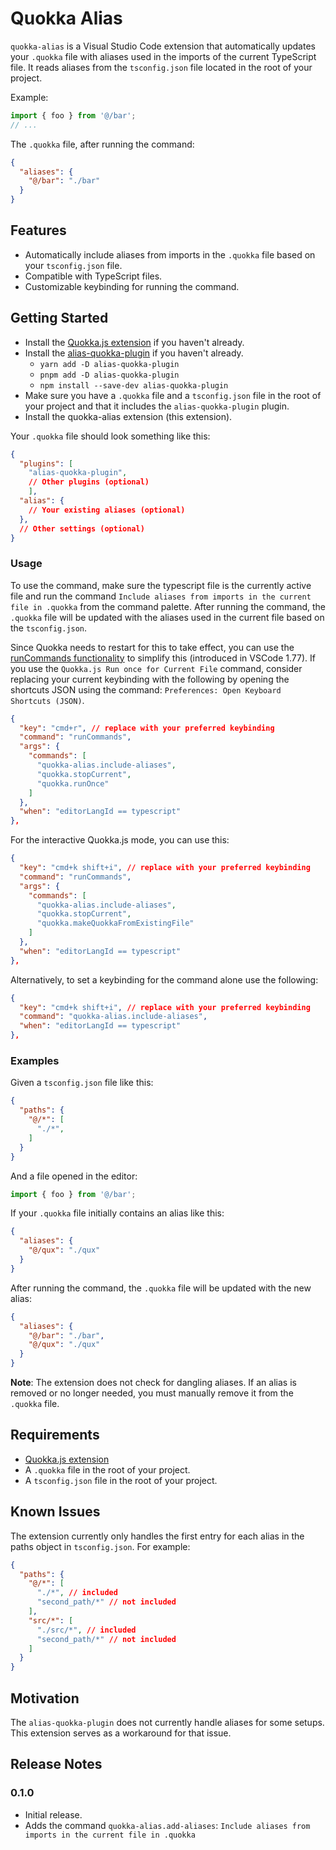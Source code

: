 # Quokka Alias

`quokka-alias` is a Visual Studio Code extension that automatically updates your `.quokka` file with aliases used in the imports of the current TypeScript file. It reads aliases from the `tsconfig.json` file located in the root of your project.

Example:

```ts
import { foo } from '@/bar';
// ...
```

The `.quokka` file, after running the command:

```json
{
  "aliases": {
    "@/bar": "./bar"
  }
}
```

## Features

- Automatically include aliases from imports in the `.quokka` file based on your `tsconfig.json` file.
- Compatible with TypeScript files.
- Customizable keybinding for running the command.

## Getting Started

- Install the [Quokka.js extension](https://marketplace.visualstudio.com/items?itemName=WallabyJs.quokka-vscode) if you haven't already.
- Install the [alias-quokka-plugin](https://github.com/Gozala/alias-quokka-plugin) if you haven't already.
  - `yarn add -D alias-quokka-plugin`
  - `pnpm add -D alias-quokka-plugin`
  - `npm install --save-dev alias-quokka-plugin`
- Make sure you have a `.quokka` file and a `tsconfig.json` file in the root of your project and that it includes the `alias-quokka-plugin` plugin.
- Install the quokka-alias extension (this extension).

Your `.quokka` file should look something like this:

```json
{
  "plugins": [
    "alias-quokka-plugin",
    // Other plugins (optional)
    ],
  "alias": {
    // Your existing aliases (optional)
  },
  // Other settings (optional)
}
```

### Usage

To use the command, make sure the typescript file is the currently active file and run the command `Include aliases from imports in the current file in .quokka` from the command palette. After running the command, the `.quokka` file will be updated with the aliases used in the current file based on the `tsconfig.json`.

Since Quokka needs to restart for this to take effect, you can use the [runCommands functionality](https://code.visualstudio.com/docs/getstarted/keybindings#_running-multiple-commands) to simplify this (introduced in VSCode 1.77). If you use the `Quokka.js Run once for Current File` command, consider replacing your current keybinding with the following by opening the shortcuts JSON using the command: `Preferences: Open Keyboard Shortcuts (JSON)`.

```json
{
  "key": "cmd+r", // replace with your preferred keybinding
  "command": "runCommands",
  "args": {
    "commands": [
      "quokka-alias.include-aliases",
      "quokka.stopCurrent",
      "quokka.runOnce"
    ]
  },
  "when": "editorLangId == typescript"
},
```

For the interactive Quokka.js mode, you can use this:

```json
{
  "key": "cmd+k shift+i", // replace with your preferred keybinding
  "command": "runCommands",
  "args": {
    "commands": [
      "quokka-alias.include-aliases",
      "quokka.stopCurrent",
      "quokka.makeQuokkaFromExistingFile"
    ]
  },
  "when": "editorLangId == typescript"
},
```

Alternatively, to set a keybinding for the command alone use the following:

```json
{
  "key": "cmd+k shift+i", // replace with your preferred keybinding
  "command": "quokka-alias.include-aliases",
  "when": "editorLangId == typescript"
},
```

### Examples

Given a `tsconfig.json` file like this:

```json
{
  "paths": {
    "@/*": [
      "./*",
    ]
  }
}
```

And a file opened in the editor:

```ts
import { foo } from '@/bar';
```

If your `.quokka` file initially contains an alias like this:

```json
{
  "aliases": {
    "@/qux": "./qux"
  }
}
```

After running the command, the `.quokka` file will be updated with the new alias:

```json
{
  "aliases": {
    "@/bar": "./bar",
    "@/qux": "./qux"
  }
}
```

__Note__: The extension does not check for dangling aliases. If an alias is removed or no longer needed, you must manually remove it from the `.quokka` file.

## Requirements

- [Quokka.js extension](https://marketplace.visualstudio.com/items?itemName=WallabyJs.quokka-vscode)
- A `.quokka` file in the root of your project.
- A `tsconfig.json` file in the root of your project.

## Known Issues

The extension currently only handles the first entry for each alias in the paths object in `tsconfig.json`. For example:

```json
{
  "paths": {
    "@/*": [
      "./*", // included
      "second_path/*" // not included
    ],
    "src/*": [
      "./src/*", // included
      "second_path/*" // not included
    ]
  }
}
```

## Motivation

The `alias-quokka-plugin` does not currently handle aliases for some setups. This extension serves as a workaround for that issue.

## Release Notes

### 0.1.0

- Initial release.
- Adds the command `quokka-alias.add-aliases`: `Include aliases from imports in the current file in .quokka`
